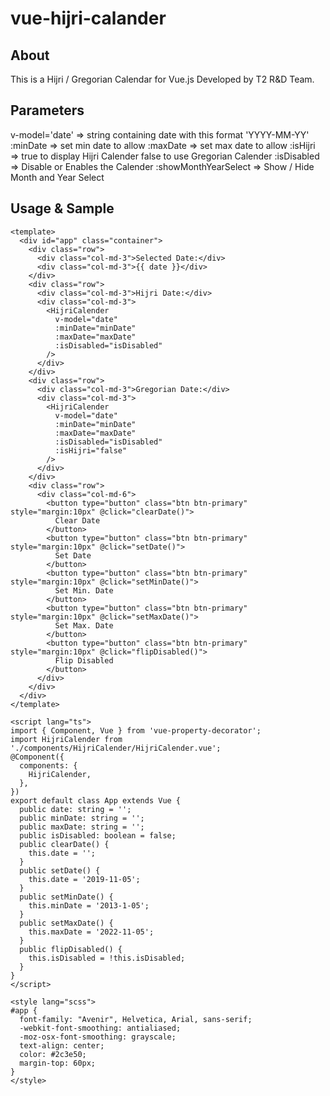 # vue-hijri-calander
## About
This is a Hijri / Gregorian Calendar for Vue.js Developed by T2 R&D Team.

## Parameters
v-model='date' => string containing date with this format 'YYYY-MM-YY'
:minDate  => set min date to allow
:maxDate  => set max date to allow
:isHijri => true to display Hijri Calender false to use Gregorian Calender
:isDisabled => Disable or Enables the Calender
:showMonthYearSelect => Show / Hide Month and Year Select
## Usage & Sample
```
<template>
  <div id="app" class="container">
    <div class="row">
      <div class="col-md-3">Selected Date:</div>
      <div class="col-md-3">{{ date }}</div>
    </div>
    <div class="row">
      <div class="col-md-3">Hijri Date:</div>
      <div class="col-md-3">
        <HijriCalender
          v-model="date"
          :minDate="minDate"
          :maxDate="maxDate"
          :isDisabled="isDisabled"
        />
      </div>
    </div>
    <div class="row">
      <div class="col-md-3">Gregorian Date:</div>
      <div class="col-md-3">
        <HijriCalender
          v-model="date"
          :minDate="minDate"
          :maxDate="maxDate"
          :isDisabled="isDisabled"
          :isHijri="false"
        />
      </div>
    </div>
    <div class="row">
      <div class="col-md-6">
        <button type="button" class="btn btn-primary" style="margin:10px" @click="clearDate()">
          Clear Date
        </button>
        <button type="button" class="btn btn-primary" style="margin:10px" @click="setDate()">
          Set Date
        </button>
        <button type="button" class="btn btn-primary" style="margin:10px" @click="setMinDate()">
          Set Min. Date
        </button>
        <button type="button" class="btn btn-primary" style="margin:10px" @click="setMaxDate()">
          Set Max. Date
        </button>
        <button type="button" class="btn btn-primary" style="margin:10px" @click="flipDisabled()">
          Flip Disabled
        </button>
      </div>
    </div>
  </div>
</template>

<script lang="ts">
import { Component, Vue } from 'vue-property-decorator';
import HijriCalender from './components/HijriCalender/HijriCalender.vue';
@Component({
  components: {
    HijriCalender,
  },
})
export default class App extends Vue {
  public date: string = '';
  public minDate: string = '';
  public maxDate: string = '';
  public isDisabled: boolean = false;
  public clearDate() {
    this.date = '';
  }
  public setDate() {
    this.date = '2019-11-05';
  }
  public setMinDate() {
    this.minDate = '2013-1-05';
  }
  public setMaxDate() {
    this.maxDate = '2022-11-05';
  }
  public flipDisabled() {
    this.isDisabled = !this.isDisabled;
  }
}
</script>

<style lang="scss">
#app {
  font-family: "Avenir", Helvetica, Arial, sans-serif;
  -webkit-font-smoothing: antialiased;
  -moz-osx-font-smoothing: grayscale;
  text-align: center;
  color: #2c3e50;
  margin-top: 60px;
}
</style>



```